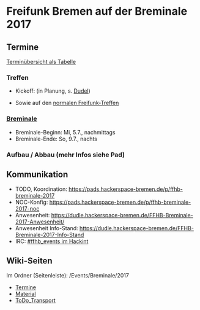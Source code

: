 # Freifunk Bremen auf der Breminale 2017

## Termine
[Terminübersicht als Tabelle](http://wiki.bremen.freifunk.net/Events/Breminale/2017/Termine)
### Treffen
* Kickoff: (in Planung, s. [Dudel](https://dudle.hackerspace-bremen.de/ffhb-breminale-treffen-2017-1/))

* Sowie auf den [normalen Freifunk-Treffen](http://wiki.bremen.freifunk.net/Home#infos-zu-unseren-treffen)

### [Breminale](http://breminale.ffhb.de/)
* Breminale-Beginn: Mi, 5.7., nachmittags
* Breminale-Ende: So, 9.7., nachts

### Aufbau / Abbau (mehr Infos siehe Pad)

## Kommunikation
* TODO, Koordination: https://pads.hackerspace-bremen.de/p/ffhb-breminale-2017
* NOC-Konfig: https://pads.hackerspace-bremen.de/p/ffhb-breminale-2017-noc
* Anwesenheit: https://dudle.hackerspace-bremen.de/FFHB-Breminale-2017-Anwesenheit/
* Anwesenheit Info-Stand: https://dudle.hackerspace-bremen.de/FFHB-Breminale-2017-Info-Stand
* IRC: [#ffhb_events im Hackint](irc://irc.hackint.org/ffhb_events)

## Wiki-Seiten
Im Ordner (Seitenleiste): /Events/Breminale/2017

* <a href="http://wiki.bremen.freifunk.net/Events/Breminale/2017/Termine" target="_blank">Termine</a>
* <a href="http://wiki.bremen.freifunk.net/Events/Breminale/2017/Material"
target="_blank">Material</a>
* <a href="http://wiki.bremen.freifunk.net/Events/Breminale/2017/ToDo_Transport"
target="_blank">ToDo_Transport</a>
